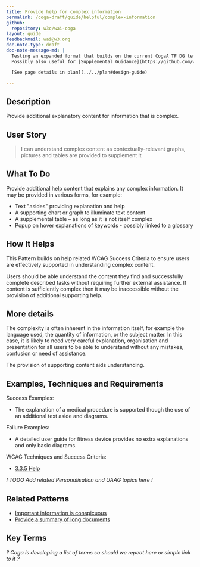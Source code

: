 ```yaml
---
title: Provide help for complex information
permalink: /coga-draft/guide/helpful/complex-information
github:
  repository: w3c/wai-coga
layout: guide
feedbackmail: wai@w3.org
doc-note-type: draft
doc-note-message-md: |
  Testing an expanded format that builds on the current CogaA TF DG template.
  Possibly also useful for [Supplemental Guidance](https://github.com/w3c/wai-website/issues/132)

  [See page details in plan](../../plan#design-guide)

---
```

## Description

Provide additional explanatory content for information that is complex.

## User Story

<blockquote class="pull">I can understand complex content as contextually-relevant graphs, pictures and tables are provided to supplement it</blockquote>

## What To Do

Provide additional help content that explains any complex information. It may be provided in various forms, for example:

- Text "asides" providing explanation and help
- A supporting chart or graph to illuminate text content
- A supplemental table – as long as it is not itself complex
- Popup on hover explanations of keywords - possibly linked to a glossary

## How It Helps

This Pattern builds on help related WCAG Success Criteria to ensure users are effectively supported in understanding complex content.

Users should be able understand the content they find and successfully complete described tasks without requiring further external assistance. If content is sufficiently complex then it may be inaccessible without the provision of additional supporting help.

## More details

The complexity is often inherent in the information itself, for example the language used, the quantity of information, or the subject matter. In this case, it is likely to need very careful explanation, organisation and presentation for all users to be able to understand without any mistakes, confusion or need of assistance.

The provision of supporting content aids understanding.

## Examples, Techniques and Requirements

Success Examples:

- The explanation of a medical procedure is supported though the use of an additional text aside and diagrams.

Failure Examples:

- A detailed user guide for fitness device provides no extra explanations and only basic diagrams.

WCAG Techniques and Success Criteria:

- [3.3.5 Help](https://www.w3.org/WAI/WCAG21/quickref/#help)

*! TODO Add related Personalisation and UAAG topics here !*

## Related Patterns

- [Important information is conspicuous](../findable/conspicuous-primary)
- [Provide a summary of long documents](../clear/summary-text)

## Key Terms

*? Coga is developing a list of terms so should we repeat here or simple link to it ?*